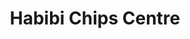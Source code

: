 ---
title: "Habibi Chips Centre"
url: /kothamangalam-ernakulam/habibi-chips-centre/
shop: Bäckerei
---